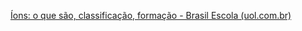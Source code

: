 [Íons: o que são, classificação, formação - Brasil Escola (uol.com.br)](https://brasilescola.uol.com.br/quimica/ions.htm#:~:text=%C3%8Dons%20s%C3%A3o%20esp%C3%A9cies%20qu%C3%ADmicas%20carregadas,um%20%C3%ADon%20negativo%20chamado%20%C3%A2nion.)